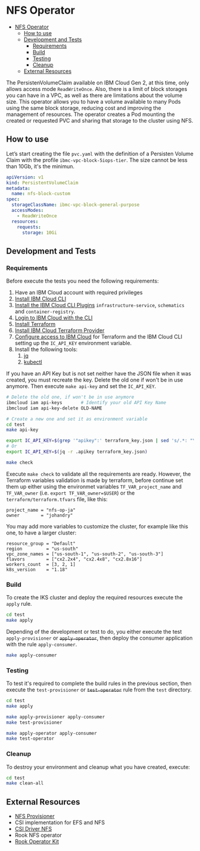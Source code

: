 # NFS Operator

- [NFS Operator](#nfs-operator)
  - [How to use](#how-to-use)
  - [Development and Tests](#development-and-tests)
    - [Requirements](#requirements)
    - [Build](#build)
    - [Testing](#testing)
    - [Cleanup](#cleanup)
  - [External Resources](#external-resources)

The PersistenVolumeClaim available on IBM Cloud Gen 2, at this time, only allows access mode `ReadWriteOnce`. Also, there is a limit of block storages you can have in a VPC, as well as there are limitations about the volume size. This operator allows you to have a volume available to many Pods using the same block storage, reducing cost and improving the management of resources. The operator creates a Pod mounting the created or requested PVC and sharing that storage to the cluster using NFS.

## How to use

Let’s start creating the file `pvc.yaml` with the definition of a Persisten Volume Claim with the profile `ibmc-vpc-block-5iops-tier`. The size cannot be less than 10Gb, it's the minimun.

```yaml
apiVersion: v1
kind: PersistentVolumeClaim
metadata:
  name: nfs-block-custom
spec:
  storageClassName: ibmc-vpc-block-general-purpose
  accessModes:
    - ReadWriteOnce
  resources:
    requests:
      storage: 10Gi
```

## Development and Tests

### Requirements

Before execute the tests you need the following requirements:

1. Have an IBM Cloud account with required privileges
2. [Install IBM Cloud CLI](https://ibm.github.io/cloud-enterprise-examples/iac/setup-environment#install-ibm-cloud-cli)
3. [Install the IBM Cloud CLI Plugins](https://ibm.github.io/cloud-enterprise-examples/iac/setup-environment#ibm-cloud-cli-plugins) `infrastructure-service`, `schematics` and `container-registry`.
4. [Login to IBM Cloud with the CLI](https://ibm.github.io/cloud-enterprise-examples/iac/setup-environment#login-to-ibm-cloud)
5. [Install Terraform](https://ibm.github.io/cloud-enterprise-examples/iac/setup-environment#install-terraform)
6. [Install IBM Cloud Terraform Provider](https://ibm.github.io/cloud-enterprise-examples/iac/setup-environment#configure-access-to-ibm-cloud)
7. [Configure access to IBM Cloud](https://ibm.github.io/cloud-enterprise-examples/iac/setup-environment#configure-access-to-ibm-cloud) for Terraform and the IBM Cloud CLI setting up the `IC_API_KEY` environment variable.
8. Install the following tools:
   1. [jq](https://stedolan.github.io/jq/download/)
   2. [kubectl](https://kubernetes.io/docs/tasks/tools/install-kubectl/)

If you have an API Key but is not set neither have the JSON file when it was created, you must recreate the key. Delete the old one if won't be in use anymore. Then execute `make api-key` and set the `IC_API_KEY`.

```bash
# Delete the old one, if won't be in use anymore
ibmcloud iam api-keys       # Identify your old API Key Name
ibmcloud iam api-key-delete OLD-NAME

# Create a new one and set it as environment variable
cd test
make api-key

export IC_API_KEY=$(grep '"apikey":' terraform_key.json | sed 's/.*: "\(.*\)".*/\1/')
# Or
export IC_API_KEY=$(jq -r .apikey terraform_key.json)

make check
```

Execute `make check` to validate all the requirements are ready. However, the Terraform variables validation is made by terraform, before continue set them up either using the environmet variables `TF_VAR_project_name` and `TF_VAR_owner` (i.e. `export TF_VAR_owner=$USER`) or the `terraform/terraform.tfvars` file, like this:

```hcl
project_name = "nfs-op-ja"
owner        = "johandry"
```

You may add more variables to customize the cluster, for example like this one, to have a larger cluster:

```hcl
resource_group = "Default"
region         = "us-south"
vpc_zone_names = ["us-south-1", "us-south-2", "us-south-3"]
flavors        = ["cx2.2x4", "cx2.4x8", "cx2.8x16"]
workers_count  = [3, 2, 1]
k8s_version    = "1.18"
```

### Build

To create the IKS cluster and deploy the required resources execute the `apply` rule.

```bash
cd test
make apply
```

Depending of the development or test to do, you either execute the test `apply-provisioner` or ~~`apply-operator`~~, then deploy the consumer application with the rule `apply-consumer`.

```bash
make apply-consumer
```

### Testing

To test it's required to complete the build rules in the previous section, then execute the `test-provisioner` or ~~`test-operator`~~ rule from the `test` directory.

```bash
cd test
make apply
```

```bash
make apply-provisioner apply-consumer
make test-provisioner
```

```bash
make apply-operator apply-consumer
make test-operator
```

### Cleanup

To destroy your environment and cleanup what you have created, execute:

```bash
cd test
make clean-all
```

## External Resources

- [NFS Provisioner](https://github.com/kubernetes-incubator/external-storage/tree/master/nfs)
- CSI implementation for EFS and NFS
- [CSI Driver NFS](https://github.com/kubernetes-csi/csi-driver-nfs)
- Rook NFS operator
- [Rook Operator Kit](https://github.com/rook/operator-kit)
